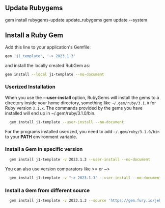 ## Update Rubygems

gem install rubygems-update
update_rubygems
gem update --system


## Install a Ruby Gem

Add this line to your application's Gemfile:

``` ruby
gem 'j1_template', '~> 2023.1.3'
```

and install the locally created RubGem as:

``` sh
gem install --local j1-template --no-document
```

### Userized Installation

When you use the **--user-install** option, RubyGems will install the gems
to a directory inside your home directory, something like `~/.gem/ruby/3.1.0`
for Ruby version `3.1.x`. The commands provided by the gems you have installed
will end up in ~/.gem/ruby/3.1.0/bin.

``` sh
  gem install j1-template --user-install --no-document
```

For the programs installed userized, you need to add `~/.gem/ruby/3.1.0/bin`
to your **PATH** environment variable.

### Install a Gem in specific version

``` sh
  gem install j1-template -v 2023.1.3 --user-install --no-document
```

You can also use version comparators like >= or ~>

``` sh
  gem install j1-template -v "~> 2023.1.3" --user-install --no-document
```

### Install a Gem from different source

``` sh
  gem install j1-template -v 2023.1.3 --source 'https://gem.fury.io/jekyll-one-org/' --user-install --no-document
```
